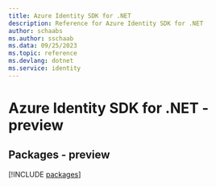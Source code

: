 ```yaml
---
title: Azure Identity SDK for .NET
description: Reference for Azure Identity SDK for .NET
author: schaabs
ms.author: sschaab
ms.data: 09/25/2023
ms.topic: reference
ms.devlang: dotnet
ms.service: identity
---
```

# Azure Identity SDK for .NET - preview
## Packages - preview
[!INCLUDE [packages](identity-index.md)]